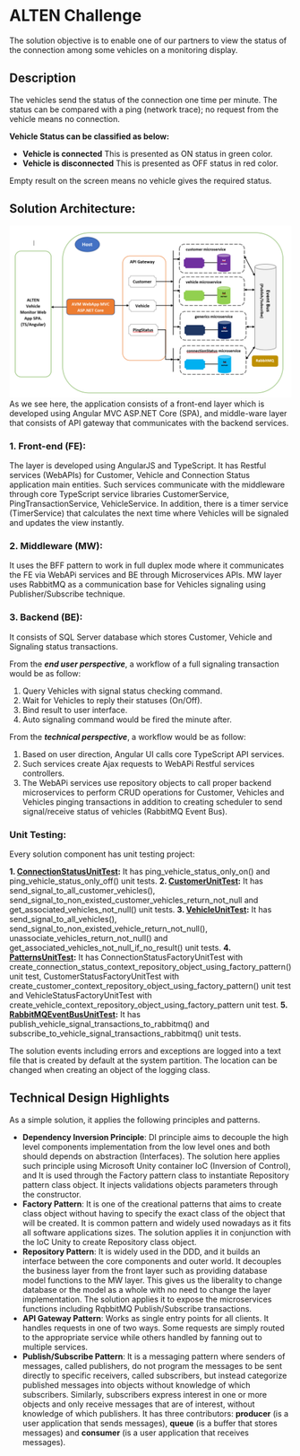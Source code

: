 
# ALTEN Challenge

The solution objective is to enable one of our partners to view the status of the connection among some vehicles on a monitoring display.

## Description
The vehicles send the status of the connection one time per minute. The status can be compared with a ping (network trace); no request from the vehicle means no connection.

<strong>Vehicle Status can be classified as below:</strong>

- <strong>Vehicle is connected</strong> This is presented as ON status in green color.
- <strong>Vehicle is disconnected</strong> This is presented as OFF status in red color.

Empty result on the screen means no vehicle gives the required status.

## Solution Architecture:

![enter image description here](https://github.com/diaakhateeb/ALTENChallenge/blob/master/VehicleStatusLiveMonitor/Resources/images/alten-architecture.PNG)
As we see here, the application consists of a front-end layer which is developed using Angular MVC ASP.NET Core (SPA), and middle-ware layer that consists of API gateway that communicates with the backend services.
   
### 1. Front-end (FE):
The layer is developed using AngularJS and TypeScript. It has Restful services (WebAPIs) for Customer, Vehicle and Connection Status application main entities. Such services communicate with the middleware through core TypeScript service libraries CustomerService, PingTransactionService, VehicleService. In addition, there is a timer service (TimerService) that calculates the next time where Vehicles will be signaled and updates the view instantly.

### 2. Middleware (MW):
It uses the BFF pattern to work in full duplex mode where it communicates the FE via WebAPi services and BE through Microservices APIs. MW layer uses RabbitMQ as a communication base for Vehicles signaling using Publisher/Subscribe technique.

### 3. Backend (BE):
It consists of SQL Server database which stores Customer, Vehicle and Signaling status transactions.

From the ***end user perspective***, a workflow of a full signaling transaction would be as follow:

 1. Query Vehicles with signal status checking command.
 2. Wait for Vehicles to reply their statuses (On/Off).
 3. Bind result to user interface.
 4. Auto signaling command would be fired the minute after.

From the ***technical perspective***, a workflow would be as follow:
1. Based on user direction, Angular UI calls core TypeScript API services.
2. Such services create Ajax requests to WebAPi Restful services controllers.
3. The WebAPi services use repository objects to call proper backend microservices to perform CRUD operations for Customer, Vehicles and Vehicles pinging transactions in addition to creating scheduler to send signal/receive status of vehicles (RabbitMQ Event Bus).

### Unit Testing:
Every solution component has unit testing project:

 **1. [ConnectionStatusUnitTest](https://github.com/diaakhateeb/ALTENChallenge/tree/master/DataDomainService.ConnectionStatus.UnitTest):** It has ping_vehicle_status_only_on() and ping_vehicle_status_only_off() unit tests.
 **2. [CustomerUnitTest](https://github.com/diaakhateeb/ALTENChallenge/tree/master/DataDomainService.Customer.UnitTest):** It has send_signal_to_all_customer_vehicles(), send_signal_to_non_existed_customer_vehicles_return_not_null and get_associated_vehicles_not_null() unit tests.
 **3. [VehicleUnitTest](https://github.com/diaakhateeb/ALTENChallenge/tree/master/DataDomainService.Vehicle.UnitTest):** It has send_signal_to_all_vehicles(), send_signal_to_non_existed_vehicle_return_not_null(), unassociate_vehicles_return_not_null() and get_associated_vehicles_not_null_if_no_result() unit tests.
 **4. [PatternsUnitTest](https://github.com/diaakhateeb/ALTENChallenge/tree/master/DataDomainService.Patterns.UnitTest):** It has ConnectionStatusFactoryUnitTest with create_connection_status_context_repository_object_using_factory_pattern() unit test, CustomerStatusFactoryUnitTest with create_customer_context_repository_object_using_factory_pattern() unit test and VehicleStatusFactoryUnitTest with create_vehicle_context_repository_object_using_factory_pattern unit test.
  **5. [RabbitMQEventBusUnitTest](https://github.com/diaakhateeb/ALTENChallenge/tree/master/RabbitMQEventBus):** It has publish_vehicle_signal_transactions_to_rabbitmq() and subscribe_to_vehicle_signal_transactions_rabbitmq() unit tests.

The solution events including errors and exceptions are logged into a text file that is created by default at the system partition. The location can be changed when creating an object of the logging class. 

## Technical Design Highlights
As a simple solution, it applies the following principles and  patterns.
- **Dependency Inversion Principle**: DI principle aims to decouple the high level components implementation from the low level ones and both should depends on abstraction (Interfaces). The solution here applies such principle using Microsoft Unity container IoC (Inversion of Control), and It is used through the Factory pattern class to instantiate Repository pattern class object. It injects validations objects parameters through the constructor.
- **Factory Pattern**: It is one of the creational patterns that aims to create class object without having to specify the exact class of the object that will be created. It is common pattern and widely used nowadays as it fits all software applications sizes. The solution applies it in conjunction with the IoC Unity to create Repository class object.
- **Repository Pattern**: It is widely used in the DDD, and it builds an interface between the core components and outer world. It decouples the business layer from the front layer such as providing database model functions to the MW layer. This gives us the liberality to change database or the model as a whole with no need to change the layer implementation. The solution applies it to expose the microservices functions including RqbbitMQ Publish/Subscribe transactions.
- **API Gateway Pattern**: Works as single entry points for all clients. It handles requests in one of two ways. Some requests are simply routed to the appropriate service while others handled by fanning out to multiple services.
- **Publish/Subscribe Pattern**: It is a messaging pattern where senders of messages, called publishers, do not program the messages to be sent directly to specific receivers, called subscribers, but instead categorize published messages into objects without knowledge of which subscribers. Similarly, subscribers express interest in one or more objects and only receive messages that are of interest, without knowledge of which publishers. It has three contributors: **producer** (is a user application that sends messages), **queue** (is a buffer that stores messages) and **consumer** (is a user application that receives messages).
